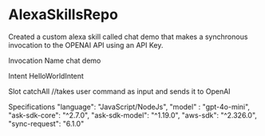 # AlexaSkillsRepo

Created a custom alexa skill called chat demo that makes a synchronous invocation to the OPENAI API using an API Key.

Invocation Name
chat demo

Intent
HelloWorldIntent

Slot
catchAll //takes user command as input and sends it to OpenAI

Specifications
"language": "JavaScript/NodeJs",
"model" : "gpt-4o-mini",
"ask-sdk-core": "^2.7.0",
"ask-sdk-model": "^1.19.0",
"aws-sdk": "^2.326.0",
"sync-request": "6.1.0"
